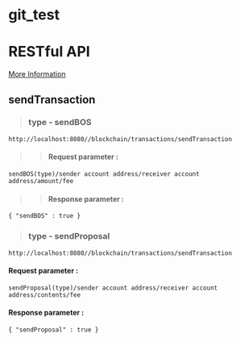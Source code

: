 # git_test

# RESTful API

[ More Information](https://www.boscoin.io)

## sendTransaction

> ### type - sendBOS

```
http://localhost:8080//blockchain/transactions/sendTransaction
```
>>#### Request parameter :
```
sendBOS(type)/sender account address/receiver account address/amount/fee
```
>>#### Response parameter :
```
{ "sendBOS" : true }
```

> ### type - sendProposal

```
http://localhost:8080//blockchain/transactions/sendTransaction
```
#### Request parameter :
```
sendProposal(type)/sender account address/receiver account address/contents/fee
```
#### Response parameter :
```
{ "sendProposal" : true }
```